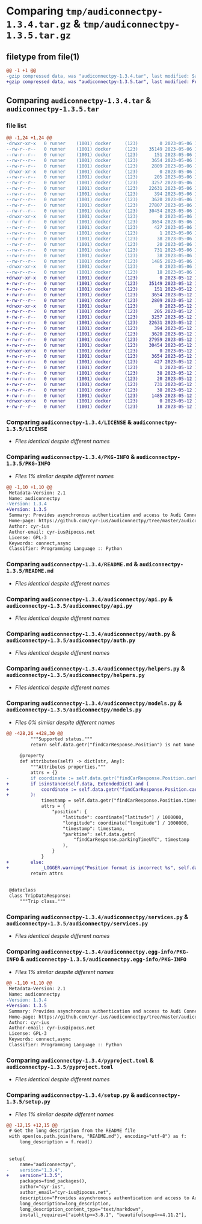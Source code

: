 # Comparing `tmp/audiconnectpy-1.3.4.tar.gz` & `tmp/audiconnectpy-1.3.5.tar.gz`

## filetype from file(1)

```diff
@@ -1 +1 @@
-gzip compressed data, was "audiconnectpy-1.3.4.tar", last modified: Sat May  6 10:03:31 2023, max compression
+gzip compressed data, was "audiconnectpy-1.3.5.tar", last modified: Fri May 12 17:47:01 2023, max compression
```

## Comparing `audiconnectpy-1.3.4.tar` & `audiconnectpy-1.3.5.tar`

### file list

```diff
@@ -1,24 +1,24 @@
-drwxr-xr-x   0 runner    (1001) docker     (123)        0 2023-05-06 10:03:31.802897 audiconnectpy-1.3.4/
--rw-r--r--   0 runner    (1001) docker     (123)    35149 2023-05-06 10:03:18.000000 audiconnectpy-1.3.4/LICENSE
--rw-r--r--   0 runner    (1001) docker     (123)      151 2023-05-06 10:03:18.000000 audiconnectpy-1.3.4/MANIFEST.in
--rw-r--r--   0 runner    (1001) docker     (123)     3654 2023-05-06 10:03:31.802897 audiconnectpy-1.3.4/PKG-INFO
--rw-r--r--   0 runner    (1001) docker     (123)     2809 2023-05-06 10:03:18.000000 audiconnectpy-1.3.4/README.md
-drwxr-xr-x   0 runner    (1001) docker     (123)        0 2023-05-06 10:03:31.802897 audiconnectpy-1.3.4/audiconnectpy/
--rw-r--r--   0 runner    (1001) docker     (123)      205 2023-05-06 10:03:18.000000 audiconnectpy-1.3.4/audiconnectpy/__init__.py
--rw-r--r--   0 runner    (1001) docker     (123)     3257 2023-05-06 10:03:18.000000 audiconnectpy-1.3.4/audiconnectpy/api.py
--rw-r--r--   0 runner    (1001) docker     (123)    22631 2023-05-06 10:03:18.000000 audiconnectpy-1.3.4/audiconnectpy/auth.py
--rw-r--r--   0 runner    (1001) docker     (123)      394 2023-05-06 10:03:18.000000 audiconnectpy-1.3.4/audiconnectpy/exceptions.py
--rw-r--r--   0 runner    (1001) docker     (123)     3620 2023-05-06 10:03:18.000000 audiconnectpy-1.3.4/audiconnectpy/helpers.py
--rw-r--r--   0 runner    (1001) docker     (123)    27807 2023-05-06 10:03:18.000000 audiconnectpy-1.3.4/audiconnectpy/models.py
--rw-r--r--   0 runner    (1001) docker     (123)    30454 2023-05-06 10:03:18.000000 audiconnectpy-1.3.4/audiconnectpy/services.py
-drwxr-xr-x   0 runner    (1001) docker     (123)        0 2023-05-06 10:03:31.802897 audiconnectpy-1.3.4/audiconnectpy.egg-info/
--rw-r--r--   0 runner    (1001) docker     (123)     3654 2023-05-06 10:03:31.000000 audiconnectpy-1.3.4/audiconnectpy.egg-info/PKG-INFO
--rw-r--r--   0 runner    (1001) docker     (123)      427 2023-05-06 10:03:31.000000 audiconnectpy-1.3.4/audiconnectpy.egg-info/SOURCES.txt
--rw-r--r--   0 runner    (1001) docker     (123)        1 2023-05-06 10:03:31.000000 audiconnectpy-1.3.4/audiconnectpy.egg-info/dependency_links.txt
--rw-r--r--   0 runner    (1001) docker     (123)       38 2023-05-06 10:03:31.000000 audiconnectpy-1.3.4/audiconnectpy.egg-info/requires.txt
--rw-r--r--   0 runner    (1001) docker     (123)       20 2023-05-06 10:03:31.000000 audiconnectpy-1.3.4/audiconnectpy.egg-info/top_level.txt
--rw-r--r--   0 runner    (1001) docker     (123)      731 2023-05-06 10:03:18.000000 audiconnectpy-1.3.4/pyproject.toml
--rw-r--r--   0 runner    (1001) docker     (123)       38 2023-05-06 10:03:31.802897 audiconnectpy-1.3.4/setup.cfg
--rw-r--r--   0 runner    (1001) docker     (123)     1485 2023-05-06 10:03:29.000000 audiconnectpy-1.3.4/setup.py
-drwxr-xr-x   0 runner    (1001) docker     (123)        0 2023-05-06 10:03:31.802897 audiconnectpy-1.3.4/tests/
--rw-r--r--   0 runner    (1001) docker     (123)       18 2023-05-06 10:03:18.000000 audiconnectpy-1.3.4/tests/__init__.py
+drwxr-xr-x   0 runner    (1001) docker     (123)        0 2023-05-12 17:47:01.536051 audiconnectpy-1.3.5/
+-rw-r--r--   0 runner    (1001) docker     (123)    35149 2023-05-12 17:46:48.000000 audiconnectpy-1.3.5/LICENSE
+-rw-r--r--   0 runner    (1001) docker     (123)      151 2023-05-12 17:46:48.000000 audiconnectpy-1.3.5/MANIFEST.in
+-rw-r--r--   0 runner    (1001) docker     (123)     3654 2023-05-12 17:47:01.536051 audiconnectpy-1.3.5/PKG-INFO
+-rw-r--r--   0 runner    (1001) docker     (123)     2809 2023-05-12 17:46:48.000000 audiconnectpy-1.3.5/README.md
+drwxr-xr-x   0 runner    (1001) docker     (123)        0 2023-05-12 17:47:01.536051 audiconnectpy-1.3.5/audiconnectpy/
+-rw-r--r--   0 runner    (1001) docker     (123)      205 2023-05-12 17:46:48.000000 audiconnectpy-1.3.5/audiconnectpy/__init__.py
+-rw-r--r--   0 runner    (1001) docker     (123)     3257 2023-05-12 17:46:48.000000 audiconnectpy-1.3.5/audiconnectpy/api.py
+-rw-r--r--   0 runner    (1001) docker     (123)    22631 2023-05-12 17:46:48.000000 audiconnectpy-1.3.5/audiconnectpy/auth.py
+-rw-r--r--   0 runner    (1001) docker     (123)      394 2023-05-12 17:46:48.000000 audiconnectpy-1.3.5/audiconnectpy/exceptions.py
+-rw-r--r--   0 runner    (1001) docker     (123)     3620 2023-05-12 17:46:48.000000 audiconnectpy-1.3.5/audiconnectpy/helpers.py
+-rw-r--r--   0 runner    (1001) docker     (123)    27959 2023-05-12 17:46:48.000000 audiconnectpy-1.3.5/audiconnectpy/models.py
+-rw-r--r--   0 runner    (1001) docker     (123)    30454 2023-05-12 17:46:48.000000 audiconnectpy-1.3.5/audiconnectpy/services.py
+drwxr-xr-x   0 runner    (1001) docker     (123)        0 2023-05-12 17:47:01.536051 audiconnectpy-1.3.5/audiconnectpy.egg-info/
+-rw-r--r--   0 runner    (1001) docker     (123)     3654 2023-05-12 17:47:01.000000 audiconnectpy-1.3.5/audiconnectpy.egg-info/PKG-INFO
+-rw-r--r--   0 runner    (1001) docker     (123)      427 2023-05-12 17:47:01.000000 audiconnectpy-1.3.5/audiconnectpy.egg-info/SOURCES.txt
+-rw-r--r--   0 runner    (1001) docker     (123)        1 2023-05-12 17:47:01.000000 audiconnectpy-1.3.5/audiconnectpy.egg-info/dependency_links.txt
+-rw-r--r--   0 runner    (1001) docker     (123)       38 2023-05-12 17:47:01.000000 audiconnectpy-1.3.5/audiconnectpy.egg-info/requires.txt
+-rw-r--r--   0 runner    (1001) docker     (123)       20 2023-05-12 17:47:01.000000 audiconnectpy-1.3.5/audiconnectpy.egg-info/top_level.txt
+-rw-r--r--   0 runner    (1001) docker     (123)      731 2023-05-12 17:46:48.000000 audiconnectpy-1.3.5/pyproject.toml
+-rw-r--r--   0 runner    (1001) docker     (123)       38 2023-05-12 17:47:01.536051 audiconnectpy-1.3.5/setup.cfg
+-rw-r--r--   0 runner    (1001) docker     (123)     1485 2023-05-12 17:46:59.000000 audiconnectpy-1.3.5/setup.py
+drwxr-xr-x   0 runner    (1001) docker     (123)        0 2023-05-12 17:47:01.536051 audiconnectpy-1.3.5/tests/
+-rw-r--r--   0 runner    (1001) docker     (123)       18 2023-05-12 17:46:48.000000 audiconnectpy-1.3.5/tests/__init__.py
```

### Comparing `audiconnectpy-1.3.4/LICENSE` & `audiconnectpy-1.3.5/LICENSE`

 * *Files identical despite different names*

### Comparing `audiconnectpy-1.3.4/PKG-INFO` & `audiconnectpy-1.3.5/PKG-INFO`

 * *Files 1% similar despite different names*

```diff
@@ -1,10 +1,10 @@
 Metadata-Version: 2.1
 Name: audiconnectpy
-Version: 1.3.4
+Version: 1.3.5
 Summary: Provides asynchronous authentication and access to Audi Connect
 Home-page: https://github.com/cyr-ius/audiconnectpy/tree/master/audiconnectpy
 Author: cyr-ius
 Author-email: cyr-ius@ipocus.net
 License: GPL-3
 Keywords: connect,async
 Classifier: Programming Language :: Python
```

### Comparing `audiconnectpy-1.3.4/README.md` & `audiconnectpy-1.3.5/README.md`

 * *Files identical despite different names*

### Comparing `audiconnectpy-1.3.4/audiconnectpy/api.py` & `audiconnectpy-1.3.5/audiconnectpy/api.py`

 * *Files identical despite different names*

### Comparing `audiconnectpy-1.3.4/audiconnectpy/auth.py` & `audiconnectpy-1.3.5/audiconnectpy/auth.py`

 * *Files identical despite different names*

### Comparing `audiconnectpy-1.3.4/audiconnectpy/helpers.py` & `audiconnectpy-1.3.5/audiconnectpy/helpers.py`

 * *Files identical despite different names*

### Comparing `audiconnectpy-1.3.4/audiconnectpy/models.py` & `audiconnectpy-1.3.5/audiconnectpy/models.py`

 * *Files 0% similar despite different names*

```diff
@@ -428,26 +428,30 @@
         """Supported status."""
         return self.data.getr("findCarResponse.Position") is not None
 
     @property
     def attributes(self) -> dict[str, Any]:
         """Attributes properties."""
         attrs = {}
-        if coordinate := self.data.getr("findCarResponse.Position.carCoordinate"):
+        if isinstance(self.data, ExtendedDict) and (
+            coordinate := self.data.getr("findCarResponse.Position.carCoordinate")
+        ):
             timestamp = self.data.getr("findCarResponse.Position.timestampCarSentUTC")
             attrs = {
                 "position": {
                     "latitude": coordinate["latitude"] / 1000000,
                     "longitude": coordinate["longitude"] / 1000000,
                     "timestamp": timestamp,
                     "parktime": self.data.getr(
                         "findCarResponse.parkingTimeUTC", timestamp
                     ),
                 }
             }
+        else:
+            _LOGGER.warning("Position format is incorrect %s", self.data)
         return attrs
 
 
 @dataclass
 class TripDataResponse:
     """Trip class."""
```

### Comparing `audiconnectpy-1.3.4/audiconnectpy/services.py` & `audiconnectpy-1.3.5/audiconnectpy/services.py`

 * *Files identical despite different names*

### Comparing `audiconnectpy-1.3.4/audiconnectpy.egg-info/PKG-INFO` & `audiconnectpy-1.3.5/audiconnectpy.egg-info/PKG-INFO`

 * *Files 1% similar despite different names*

```diff
@@ -1,10 +1,10 @@
 Metadata-Version: 2.1
 Name: audiconnectpy
-Version: 1.3.4
+Version: 1.3.5
 Summary: Provides asynchronous authentication and access to Audi Connect
 Home-page: https://github.com/cyr-ius/audiconnectpy/tree/master/audiconnectpy
 Author: cyr-ius
 Author-email: cyr-ius@ipocus.net
 License: GPL-3
 Keywords: connect,async
 Classifier: Programming Language :: Python
```

### Comparing `audiconnectpy-1.3.4/pyproject.toml` & `audiconnectpy-1.3.5/pyproject.toml`

 * *Files identical despite different names*

### Comparing `audiconnectpy-1.3.4/setup.py` & `audiconnectpy-1.3.5/setup.py`

 * *Files 1% similar despite different names*

```diff
@@ -12,15 +12,15 @@
 # Get the long description from the README file
 with open(os.path.join(here, "README.md"), encoding="utf-8") as f:
     long_description = f.read()
 
 
 setup(
     name="audiconnectpy",
-    version="1.3.4",
+    version="1.3.5",
     packages=find_packages(),
     author="cyr-ius",
     author_email="cyr-ius@ipocus.net",
     description="Provides asynchronous authentication and access to Audi Connect",
     long_description=long_description,
     long_description_content_type="text/markdown",
     install_requires=["aiohttp>=3.8.1", "beautifulsoup4>=4.11.2"],
```

